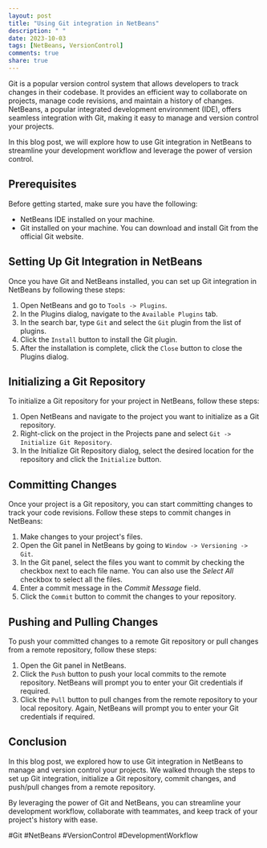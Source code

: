 ```yaml
---
layout: post
title: "Using Git integration in NetBeans"
description: " "
date: 2023-10-03
tags: [NetBeans, VersionControl]
comments: true
share: true
---
```


Git is a popular version control system that allows developers to track changes in their codebase. It provides an efficient way to collaborate on projects, manage code revisions, and maintain a history of changes. NetBeans, a popular integrated development environment (IDE), offers seamless integration with Git, making it easy to manage and version control your projects.

In this blog post, we will explore how to use Git integration in NetBeans to streamline your development workflow and leverage the power of version control.

## Prerequisites

Before getting started, make sure you have the following:

- NetBeans IDE installed on your machine.
- Git installed on your machine. You can download and install Git from the official Git website.

## Setting Up Git Integration in NetBeans

Once you have Git and NetBeans installed, you can set up Git integration in NetBeans by following these steps:

1. Open NetBeans and go to `Tools -> Plugins`.
2. In the Plugins dialog, navigate to the `Available Plugins` tab.
3. In the search bar, type `Git` and select the `Git` plugin from the list of plugins.
4. Click the `Install` button to install the Git plugin.
5. After the installation is complete, click the `Close` button to close the Plugins dialog.

## Initializing a Git Repository

To initialize a Git repository for your project in NetBeans, follow these steps:

1. Open NetBeans and navigate to the project you want to initialize as a Git repository.
2. Right-click on the project in the Projects pane and select `Git -> Initialize Git Repository`.
3. In the Initialize Git Repository dialog, select the desired location for the repository and click the `Initialize` button.

## Committing Changes

Once your project is a Git repository, you can start committing changes to track your code revisions. Follow these steps to commit changes in NetBeans:

1. Make changes to your project's files.
2. Open the Git panel in NetBeans by going to `Window -> Versioning -> Git`.
3. In the Git panel, select the files you want to commit by checking the checkbox next to each file name. You can also use the *Select All* checkbox to select all the files.
4. Enter a commit message in the *Commit Message* field.
5. Click the `Commit` button to commit the changes to your repository.

## Pushing and Pulling Changes

To push your committed changes to a remote Git repository or pull changes from a remote repository, follow these steps:

1. Open the Git panel in NetBeans.
2. Click the `Push` button to push your local commits to the remote repository. NetBeans will prompt you to enter your Git credentials if required.
3. Click the `Pull` button to pull changes from the remote repository to your local repository. Again, NetBeans will prompt you to enter your Git credentials if required.

## Conclusion

In this blog post, we explored how to use Git integration in NetBeans to manage and version control your projects. We walked through the steps to set up Git integration, initialize a Git repository, commit changes, and push/pull changes from a remote repository.

By leveraging the power of Git and NetBeans, you can streamline your development workflow, collaborate with teammates, and keep track of your project's history with ease.

#Git #NetBeans #VersionControl #DevelopmentWorkflow